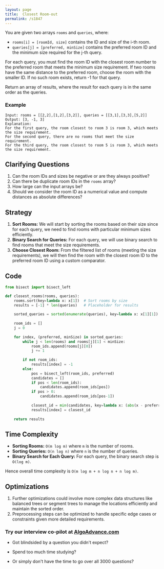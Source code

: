 ```yaml
---
layout: page
title:  Closest Room-out
permalink: /s1847
---
```


You are given two arrays `rooms` and `queries`, where:
- `rooms[i] = [roomId, size]` contains the ID and size of the i-th room.
- `queries[j] = [preferred, minSize]` contains the preferred room ID and the minimum size required for the j-th query.

For each query, you must find the room ID with the closest room number to the preferred room that meets the minimum size requirement. If two rooms have the same distance to the preferred room, choose the room with the smaller ID. If no such room exists, return -1 for that query.

Return an array of results, where the result for each query is in the same order as the queries.

### Example

```text
Input: rooms = [[2,2],[1,2],[3,2]], queries = [[3,1],[3,3],[5,2]]
Output: [3, -1, 3]
Explanation:
For the first query, the room closest to room 3 is room 3, which meets the size requirement.
For the second query, there are no rooms that meet the size requirement.
For the third query, the room closest to room 5 is room 3, which meets the size requirement.
```

## Clarifying Questions

1. Can the room IDs and sizes be negative or are they always positive? 
2. Can there be duplicate room IDs in the `rooms` array?
3. How large can the input arrays be?
4. Should we consider the room ID as a numerical value and compute distances as absolute differences?

## Strategy

1. **Sort Rooms:** We will start by sorting the rooms based on their size since for each query, we need to find rooms with particular minimum sizes efficiently.
2. **Binary Search for Queries:** For each query, we will use binary search to find rooms that meet the size requirements.
3. **Choose Closest Room:** From the filtered list of rooms (meeting the size requirements), we will then find the room with the closest room ID to the preferred room ID using a custom comparator.

## Code

```python
from bisect import bisect_left

def closest_rooms(rooms, queries):
    rooms.sort(key=lambda x: x[1])  # Sort rooms by size
    results = [-1] * len(queries)   # Placeholder for results
    
    sorted_queries = sorted(enumerate(queries), key=lambda x: x[1][1])  # Sort queries based on minSize
    
    room_ids = []
    j = 0
    
    for index, (preferred, minSize) in sorted_queries:
        while j < len(rooms) and rooms[j][1] < minSize:
            room_ids.append(rooms[j][0])
            j += 1
        
        if not room_ids:
            results[index] = -1
        else:
            pos = bisect_left(room_ids, preferred)
            candidates = []
            if pos < len(room_ids):
                candidates.append(room_ids[pos])
            if pos > 0:
                candidates.append(room_ids[pos-1])
            
            closest_id = min(candidates, key=lambda x: (abs(x - preferred), x))
            results[index] = closest_id            
    
    return results
```

## Time Complexity

- **Sorting Rooms:** `O(m log m)` where `m` is the number of rooms.
- **Sorting Queries:** `O(n log n)` where `n` is the number of queries.
- **Binary Search for Each Query:** For each query, the binary search step is `O(log m)`.

Hence overall time complexity is `O(m log m + n log n + n log m)`.

## Optimizations

1. Further optimizations could involve more complex data structures like balanced trees or segment trees to manage the locations efficiently and maintain the sorted order.
2. Preprocessing steps can be optimized to handle specific edge cases or constraints given more detailed requirements.


### Try our interview co-pilot at [AlgoAdvance.com](https://algoAdvance.com)

- Got blindsided by a question you didn't expect?

- Spend too much time studying?

- Or simply don't have the time to go over all 3000 questions?

